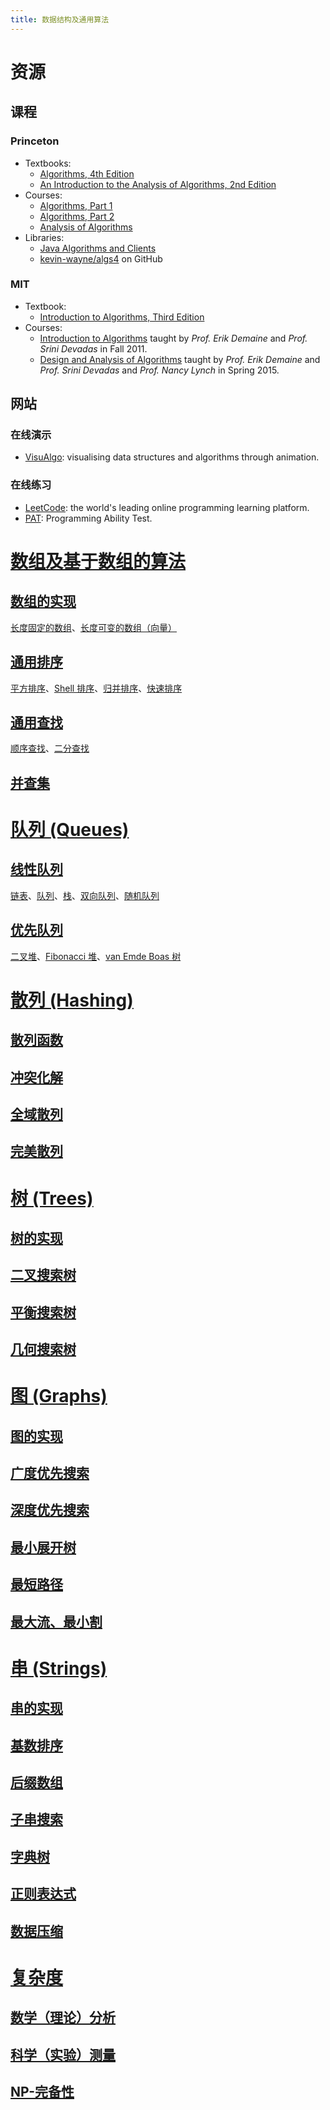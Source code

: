 ```yaml
---
title: 数据结构及通用算法
---
```


# 资源

## 课程

### Princeton

- Textbooks:
  - [Algorithms, 4th Edition](https://algs4.cs.princeton.edu/home/)
  - [An Introduction to the Analysis of Algorithms, 2nd Edition](https://aofa.cs.princeton.edu/home/)
- Courses:
  - [Algorithms, Part 1](https://www.coursera.org/learn/algorithms-part1)
  - [Algorithms, Part 2](https://www.coursera.org/learn/algorithms-part2)
  - [Analysis of Algorithms](https://www.coursera.org/learn/analysis-of-algorithms)
- Libraries:
  - [Java Algorithms and Clients](https://algs4.cs.princeton.edu/code/)
  - [kevin-wayne/algs4](https://github.com/kevin-wayne/algs4) on GitHub

### MIT

- Textbook:
  - [Introduction to Algorithms, Third Edition](https://mitpress.mit.edu/books/introduction-algorithms-third-edition)
- Courses:
  - [Introduction to Algorithms](https://ocw.mit.edu/courses/electrical-engineering-and-computer-science/6-006-introduction-to-algorithms-fall-2011/) taught by *Prof. Erik Demaine* and *Prof. Srini Devadas* in Fall 2011.
  - [Design and Analysis of Algorithms](https://ocw.mit.edu/courses/electrical-engineering-and-computer-science/6-046j-design-and-analysis-of-algorithms-spring-2015/) taught by *Prof. Erik Demaine* and *Prof. Srini Devadas* and *Prof. Nancy Lynch* in Spring 2015.

## 网站

### 在线演示

- [VisuAlgo](https://visualgo.net/en): visualising data structures and algorithms through animation.

### 在线练习

- [LeetCode](https://leetcode.com/): the world's leading online programming learning platform.
- [PAT](https://www.patest.cn/): Programming Ability Test.

# [数组及基于数组的算法](./array.md)
## [数组的实现](./array.md#数组的实现)
[长度固定的数组](./array.md#长度固定的数组)、[长度可变的数组（向量）](./array.md#vector)

## [通用排序](./array.md#通用排序)
[平方排序](./array.md#平方排序)、[Shell 排序](./array.md#shellsort)、[归并排序](./array.md#归并排序)、[快速排序](./array.md#快速排序)
## [通用查找](./array.md#通用查找)
[顺序查找](./array.md#顺序查找)、[二分查找](./array.md#二分查找)
## [并查集](./array.md#并查集)

# [队列 (Queues)](./queue.md)
## [线性队列](./queue.md#线性队列)
[链表](./queue.md#链表)、[队列](./queue.md#先进先出队列)、[栈](./queue.md#后进先出队列（栈）)、[双向队列](./queue.md#双向队列)、[随机队列](./queue.md#随机队列)
## [优先队列](./queue.md#优先队列)
[二叉堆](./queue.md#二叉堆)、[Fibonacci 堆](./queue.md#fib-heap)、[van Emde Boas 树](./queue.md#vEB-tree)

# [散列 (Hashing)](./hash.md)
## [散列函数](./hash.md#散列函数)
## [冲突化解](./hash.md#冲突化解)
## [全域散列](./hash.md#全域散列)
## [完美散列](./hash.md#完美散列)

# [树 (Trees)](./tree.md)
## [树的实现](./tree.md#树的实现)
## [二叉搜索树](./tree.md#二叉搜索树)
## [平衡搜索树](./tree.md#平衡搜索树)
## [几何搜索树](./tree.md#几何搜索树)

# [图 (Graphs)](./graph.md)
## [图的实现](./graph.md#图的实现)
## [广度优先搜索](./graph.md#广度优先搜索)
## [深度优先搜索](./graph.md#深度优先搜索)
## [最小展开树](./graph.md#最小展开树)
## [最短路径](./graph.md#最短路径)
## [最大流、最小割](./graph.md#最大流、最小割)

# [串 (Strings)](./string.md)
## [串的实现](./string.md#串的实现)
## [基数排序](./string.md#基数排序)
## [后缀数组](./string.md#后缀数组)
## [子串搜索](./string.md#子串搜索)
## [字典树](./string.md#字典树)
## [正则表达式](./string.md#正则表达式)
## [数据压缩](./string.md#数据压缩)

# [复杂度](./complexity.md)
## [数学（理论）分析](./complexity.md#mathematic)
## [科学（实验）测量](./complexity.md#scientific)
## [NP-完备性](./complexity.md#NPC)
